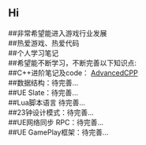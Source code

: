 ## Hi 
##非常希望能进入游戏行业发展  
##热爱游戏、热爱代码  
##个人学习笔记  
##希望能不断学习，不断完善以下知识点:  
##C++进阶笔记及code：  [AdvancedCPP](https://github.com/KantJian/AdvancedCPP)  
##数据结构：待完善...  
##UE Slate：待完善...    
##Lua脚本语言  待完善...  
##23钟设计模式：待完善...  
##UE网络同步 RPC：待完善...    
##UE GamePlay框架：待完善...    


